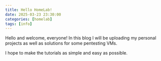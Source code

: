```yaml
---
title: Hello HomeLab!
date: 2025-03-23 23:30:00 
categories: [homelab]
tags: [info]
---
```


Hello and welcome, everyone! In this blog I will be uploading my personal projects as well as solutions for some pentesting VMs.

I hope to make the tutorials as simple and easy as possible.
